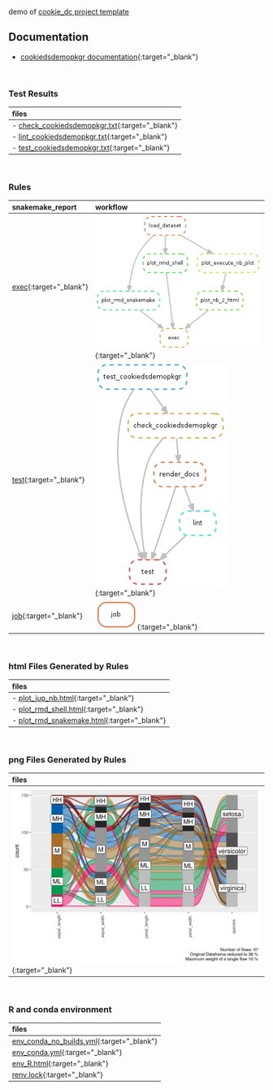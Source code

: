 <!-- 
The content rendered from this file is used for the jekyll github page.
-->

demo of [cookie\_dc project
template](https://github.com/erblast/cookie_ds.git)

## Documentation

  - [cookiedsdemopkgr
    documentation](https://erblast.github.io/cookie_ds_demo//cookiedsdemopkgr/index.html){:target="\_blank"}

<br>

### Test Results

| files                                                                                   |
| :-------------------------------------------------------------------------------------- |
| \- [check\_cookiedsdemopkgr.txt](testlog/check_cookiedsdemopkgr.txt){:target="\_blank"} |
| \- [lint\_cookiedsdemopkgr.txt](testlog/lint_cookiedsdemopkgr.txt){:target="\_blank"}   |
| \- [test\_cookiedsdemopkgr.txt](testlog/test_cookiedsdemopkgr.txt){:target="\_blank"}   |

<br>

### Rules

| snakemake\_report                                     | workflow                                   |
| :---------------------------------------------------- | :----------------------------------------- |
| [exec](snakemake_report/exec.html){:target="\_blank"} | ![exec](wflow/exec.png){:target="\_blank"} |
| [test](snakemake_report/test.html){:target="\_blank"} | ![test](wflow/test.png){:target="\_blank"} |
| [job](snakemake_report/job.html){:target="\_blank"}   | ![job](wflow/job.png){:target="\_blank"}   |

<br>

### html Files Generated by Rules

| files                                                                           |
| :------------------------------------------------------------------------------ |
| \- [plot\_jup\_nb.html](html/plot_jup_nb.html){:target="\_blank"}               |
| \- [plot\_rmd\_shell.html](html/plot_rmd_shell.html){:target="\_blank"}         |
| \- [plot\_rmd\_snakemake.html](html/plot_rmd_snakemake.html){:target="\_blank"} |

<br>

### png Files Generated by Rules

| files                                                              |
| :----------------------------------------------------------------- |
| ![plot\_rmd\_shell.png](png/plot_rmd_shell.png){:target="\_blank"} |

<br>

### R and conda environment

| files                                                                        |
| :--------------------------------------------------------------------------- |
| [env\_conda\_no\_builds.yml](env/env_conda_no_builds.yml){:target="\_blank"} |
| [env\_conda.yml](env/env_conda.yml){:target="\_blank"}                       |
| [env\_R.html](env/env_R.html){:target="\_blank"}                             |
| [renv.lock](env/renv.lock){:target="\_blank"}                                |

<br>

